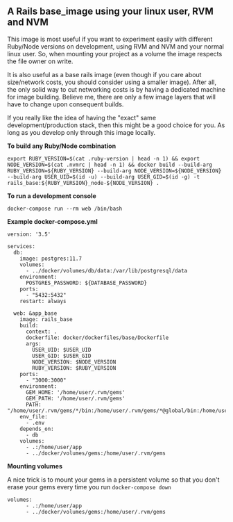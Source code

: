 ## A Rails base_image using your linux user, RVM and NVM

This image is most useful if you want to experiment easily with different Ruby/Node
versions on development, using RVM and NVM and your normal linux user. So, when 
mounting your project as a volume the image respects the file owner on write.

It is also useful as a base rails image (even though if you care about size/network costs,
you should consider using a smaller image). After all, the only solid way to cut networking
costs is by having a dedicated machine for image building. Believe me, there are only a few
image layers that will have to change upon consequent builds.

If you really like the idea of having the "exact" same development/production
stack, then this might be a good choice for you. As long as you develop only through
this image locally.

**To build any Ruby/Node combination**
```
export RUBY_VERSION=$(cat .ruby-version | head -n 1) && export NODE_VERSION=$(cat .nvmrc | head -n 1) && docker build --build-arg RUBY_VERSION=${RUBY_VERSION} --build-arg NODE_VERSION=${NODE_VERSION} --build-arg USER_UID=$(id -u) --build-arg USER_GID=$(id -g) -t rails_base:${RUBY_VERSION}_node-${NODE_VERSION} .
```

**To run a development console**
```
docker-compose run --rm web /bin/bash
```

**Example docker-compose.yml**
```
version: '3.5'

services:
  db:
    image: postgres:11.7
    volumes:
      - ../docker/volumes/db/data:/var/lib/postgresql/data
    environment:
      POSTGRES_PASSWORD: ${DATABASE_PASSWORD}
    ports:
      - "5432:5432"
    restart: always

  web: &app_base
    image: rails_base
    build:
      context: .
      dockerfile: docker/dockerfiles/base/Dockerfile
      args:
        USER_UID: $USER_UID
        USER_GID: $USER_GID
        NODE_VERSION: $NODE_VERSION
        RUBY_VERSION: $RUBY_VERSION
    ports:
      - "3000:3000"
    environment:
      GEM_HOME: '/home/user/.rvm/gems'
      GEM_PATH: '/home/user/.rvm/gems'
      PATH: "/home/user/.rvm/gems/*/bin:/home/user/.rvm/gems/*@global/bin:/home/user/.rvm/rubies/*/bin:/home/user/.rvm/bin:/home/user/.nvm/versions/node/*/bin:/usr/local/sbin:/usr/local/bin:/usr/sbin:/usr/bin:/sbin:/bin:/home/user/app/bin"
    env_file:
      - .env
    depends_on:
      - db
    volumes:
      - .:/home/user/app
      - ../docker/volumes/gems:/home/user/.rvm/gems
```

**Mounting volumes**

A nice trick is to mount your gems in a persistent volume
so that you don't erase your gems every time you run `docker-compose down`

```
volumes:
      - .:/home/user/app
      - ../docker/volumes/gems:/home/user/.rvm/gems
```
